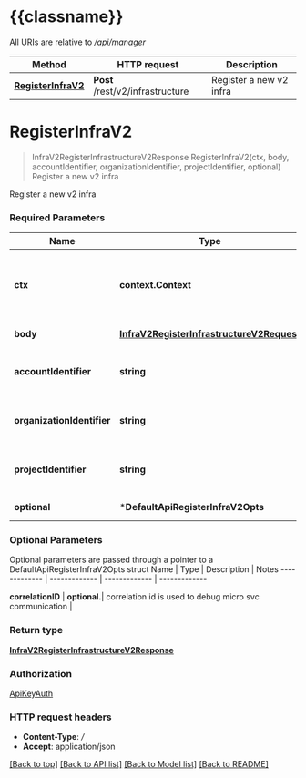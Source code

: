 # {{classname}}

All URIs are relative to */api/manager*

Method | HTTP request | Description
------------- | ------------- | -------------
[**RegisterInfraV2**](DefaultApi.md#RegisterInfraV2) | **Post** /rest/v2/infrastructure | Register a new v2 infra

# **RegisterInfraV2**
> InfraV2RegisterInfrastructureV2Response RegisterInfraV2(ctx, body, accountIdentifier, organizationIdentifier, projectIdentifier, optional)
Register a new v2 infra

Register a new v2 infra

### Required Parameters

Name | Type | Description  | Notes
------------- | ------------- | ------------- | -------------
 **ctx** | **context.Context** | context for authentication, logging, cancellation, deadlines, tracing, etc.
  **body** | [**InfraV2RegisterInfrastructureV2Request**](InfraV2RegisterInfrastructureV2Request.md)| Register Infra V2 | 
  **accountIdentifier** | **string**| account id that want to access the resource | 
  **organizationIdentifier** | **string**| organization id that want to access the resource | 
  **projectIdentifier** | **string**| project id that want to access the resource | 
 **optional** | ***DefaultApiRegisterInfraV2Opts** | optional parameters | nil if no parameters

### Optional Parameters
Optional parameters are passed through a pointer to a DefaultApiRegisterInfraV2Opts struct
Name | Type | Description  | Notes
------------- | ------------- | ------------- | -------------




 **correlationID** | **optional.**| correlation id is used to debug micro svc communication | 

### Return type

[**InfraV2RegisterInfrastructureV2Response**](infra_v2.RegisterInfrastructureV2Response.md)

### Authorization

[ApiKeyAuth](../README.md#ApiKeyAuth)

### HTTP request headers

 - **Content-Type**: */*
 - **Accept**: application/json

[[Back to top]](#) [[Back to API list]](../README.md#documentation-for-api-endpoints) [[Back to Model list]](../README.md#documentation-for-models) [[Back to README]](../README.md)

